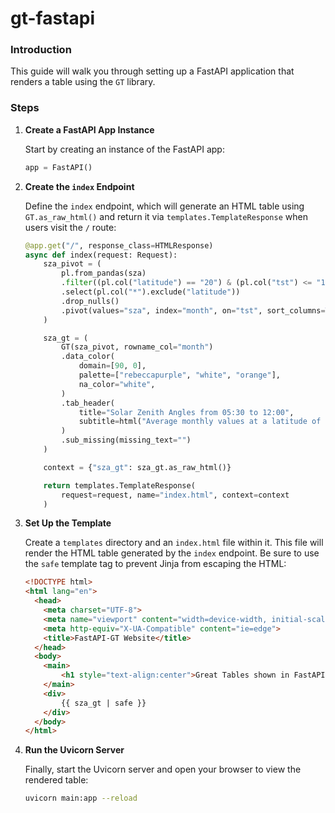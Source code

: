 # gt-fastapi

### Introduction

This guide will walk you through setting up a FastAPI application that renders a table using the `GT` library.

### Steps

1. **Create a FastAPI App Instance**

   Start by creating an instance of the FastAPI app:

   ```python
   app = FastAPI()
   ```

2. **Create the `index` Endpoint**

    Define the `index` endpoint, which will generate an HTML table using `GT.as_raw_html()` and return it via `templates.TemplateResponse` when users visit the `/` route:

   ```python
   @app.get("/", response_class=HTMLResponse)
   async def index(request: Request):
       sza_pivot = (
           pl.from_pandas(sza)
           .filter((pl.col("latitude") == "20") & (pl.col("tst") <= "1200"))
           .select(pl.col("*").exclude("latitude"))
           .drop_nulls()
           .pivot(values="sza", index="month", on="tst", sort_columns=True)
       )

       sza_gt = (
           GT(sza_pivot, rowname_col="month")
           .data_color(
               domain=[90, 0],
               palette=["rebeccapurple", "white", "orange"],
               na_color="white",
           )
           .tab_header(
               title="Solar Zenith Angles from 05:30 to 12:00",
               subtitle=html("Average monthly values at a latitude of 20&deg;N."),
           )
           .sub_missing(missing_text="")
       )

       context = {"sza_gt": sza_gt.as_raw_html()}

       return templates.TemplateResponse(
           request=request, name="index.html", context=context
       )
   ```

3. **Set Up the Template**

   Create a `templates` directory and an `index.html` file within it. This file will render the HTML table generated by the `index` endpoint. Be sure to use the `safe` template tag to prevent Jinja from escaping the HTML:

   ```html
   <!DOCTYPE html>
   <html lang="en">
     <head>
       <meta charset="UTF-8">
       <meta name="viewport" content="width=device-width, initial-scale=1.0">
       <meta http-equiv="X-UA-Compatible" content="ie=edge">
       <title>FastAPI-GT Website</title>
     </head>
     <body>
       <main>
           <h1 style="text-align:center">Great Tables shown in FastAPI</h1>  
       </main>
       <div>
           {{ sza_gt | safe }}
       </div>
     </body>
   </html>
   ```

4. **Run the Uvicorn Server**

   Finally, start the Uvicorn server and open your browser to view the rendered table:

   ```bash
   uvicorn main:app --reload
   ```